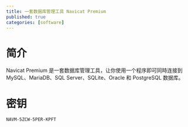 ```yaml
---
title: 一套数据库管理工具 Navicat Premium
published: true
categories: [software]
---
```


# 简介
Navicat Premium 是一套数据库管理工具，让你使用一个程序即可同時连接到 MySQL、MariaDB、SQL Server、SQLite、Oracle 和 PostgreSQL 数据库。

# 密钥
```
NAVM-5ZCW-5PER-KPFT
```